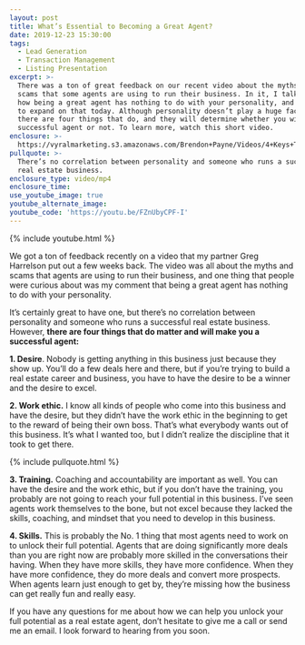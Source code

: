 ```yaml
---
layout: post
title: What’s Essential to Becoming a Great Agent?
date: 2019-12-23 15:30:00
tags:
  - Lead Generation
  - Transaction Management
  - Listing Presentation
excerpt: >-
  There was a ton of great feedback on our recent video about the myths and
  scams that some agents are using to run their business. In it, I talked about
  how being a great agent has nothing to do with your personality, and I wanted
  to expand on that today. Although personality doesn’t play a huge factor,
  there are four things that do, and they will determine whether you will be a
  successful agent or not. To learn more, watch this short video.
enclosure: >-
  https://vyralmarketing.s3.amazonaws.com/Brendon+Payne/Videos/4+Keys+To+Agent+Success+and+It's+Not+Personality.mp4
pullquote: >-
  There’s no correlation between personality and someone who runs a successful
  real estate business.
enclosure_type: video/mp4
enclosure_time:
use_youtube_image: true
youtube_alternate_image:
youtube_code: 'https://youtu.be/FZnUbyCPF-I'
---
```


{% include youtube.html %}

We got a ton of feedback recently on a video that my partner Greg Harrelson put out a few weeks back. The video was all about the myths and scams that agents are using to run their business, and one thing that people were curious about was my comment that being a great agent has nothing to do with your personality.

It’s certainly great to have one, but there’s no correlation between personality and someone who runs a successful real estate business. However, **there are four things that do matter and will make you a successful agent:**

**1\. Desire**. Nobody is getting anything in this business just because they show up. You’ll do a few deals here and there, but if you’re trying to build a real estate career and business, you have to have the desire to be a winner and the desire to excel.

**2\. Work ethic.** I know all kinds of people who come into this business and have the desire, but they didn’t have the work ethic in the beginning to get to the reward of being their own boss. That’s what everybody wants out of this business. It’s what I wanted too, but I didn’t realize the discipline that it took to get there.&nbsp;

{% include pullquote.html %}

**3\. Training.** Coaching and accountability are important as well. You can have the desire and the work ethic, but if you don’t have the training, you probably are not going to reach your full potential in this business. I’ve seen agents work themselves to the bone, but not excel because they lacked the skills, coaching, and mindset that you need to develop in this business.&nbsp;

**4\. Skills.** This is probably the No. 1 thing that most agents need to work on to unlock their full potential. Agents that are doing significantly more deals than you are right now are probably more skilled in the conversations their having. When they have more skills, they have more confidence. When they have more confidence, they do more deals and convert more prospects. When agents learn just enough to get by, they’re missing how the business can get really fun and really easy.

If you have any questions for me about how we can help you unlock your full potential as a real estate agent, don’t hesitate to give me a call or send me an email. I look forward to hearing from you soon.<br>&nbsp;